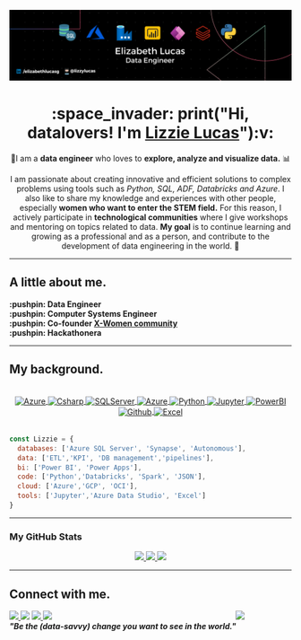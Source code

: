 
  ![GitHub Header](Img/Header.png)


<div id="header" align="center"> 
  <h1>  :space_invader: print("Hi, datalovers! I'm <a href="https://www.linkedin.com/in/elizabethlucasg/">Lizzie Lucas</a>"):v:
</div>

<div align ="center">

🔭I am a **data engineer** who loves to **explore, analyze and visualize data.** :bar_chart:
 
I am passionate about creating innovative and efficient solutions to complex problems using tools such as _Python, SQL, ADF, Databricks and Azure_. I also like to share my knowledge and experiences with other people, especially **women who want to enter the STEM field.** For this reason, I actively participate in **technological communities** where I give workshops and mentoring on topics related to data. **My goal** is to continue learning and growing as a professional and as a person, and contribute to the development of data engineering in the world. :trident:
</div>

* ** **

<div>
  <h2>A little about me.</h2>
  <p align="left"><b>
   :pushpin: Data Engineer<br>
   :pushpin: Computer Systems Engineer<br>
   :pushpin: Co-founder <a href="https://github.com/orgs/x-women-mx/teams/founders"> X-Women community</a><br>
   :pushpin: Hackathonera<br>
  </b></p>
</div>

* ** **

<div>
  <h2>My background.</h2> 
<div</>


  
<div align="center" valign="top"><br>

  <a href="https://azure.microsoft.com/en-in/" target="_blank" rel="noreferrer">
    <img align="center" alt="Azure" width="40" height="30" src="https://cdn.jsdelivr.net/gh/devicons/devicon/icons/azure/azure-original.svg" />
  </a>
  <a href="https://www.databricks.com/" target="_blank" rel="noreferrer">
    <img align="center" alt="Csharp" height="40" width="40" src="https://keestalkstech.com/wp-content/uploads/2020/04/databricks_logo.png">
  </a>
  <a href="https://www.microsoft.com/es-mx/sql-server/" target="_blank" rel="noreferrer">
    <img align="center" alt="SQLServer" height="30" width="40" src="https://www.tec-innova.mx/wp-content/uploads/2021/12/Imagen1.png">
  </a>  
  <a href="https://adf.azure.com" target="_blank" rel="noreferrer">
    <img align="center" alt="Azure" width="40" height="40" src="https://www.analytics8.com/wp-content/uploads/2022/01/azure-data-factory.png" />
  </a>
  <a href="https://www.python.org/" target="_blank" rel="noreferrer">
    <img align="center" alt="Python" height="30" width="40" src="https://cdn.jsdelivr.net/gh/devicons/devicon/icons/python/python-original.svg">
  </a>     
  <a href="https://powerapps.microsoft.com/" target="_blank" rel="noreferrer">
    <img align="center" alt="Jupyter" width="60" height="60" src="https://www.faction-a.ca/wp-content/uploads/2021/02/power-apps-logo-800-600-563x563.png" />
  </a>
    <a href="https://powerbi.microsoft.com/es-mx/" target="_blank" rel="noreferrer">
    <img align="center" alt="PowerBI" height="30" width="40" src="https://upload.wikimedia.org/wikipedia/commons/thumb/c/cf/New_Power_BI_Logo.svg/2048px-New_Power_BI_Logo.svg.png">
  </a>
  <a href="https://github.com/" target="_blank" rel="noreferrer">
    <img align="center" alt="Github" height="35" width="35" src="https://cdn.iconscout.com/icon/free/png-512/github-153-675523.png">
  </a>  
  <a href="https://www.microsoft.com/es-mx/microsoft-365/excel" target="_blank" rel="noreferrer">
    <img align="center" alt="Excel" height="30" width="40" src="https://download.logo.wine/logo/Microsoft_Excel/Microsoft_Excel-Logo.wine.png">
  </a>  
    
</div><br>

```javascript
const Lizzie = {  
  databases: ['Azure SQL Server', 'Synapse', 'Autonomous'],
  data: ['ETL','KPI', 'DB management','pipelines'],
  bi: ['Power BI', 'Power Apps'],
  code: ['Python','Databricks', 'Spark', 'JSON'],
  cloud: ['Azure','GCP', 'OCI'],
  tools: ['Jupyter','Azure Data Studio', 'Excel']
}
```
* ** **

<h3> My GitHub Stats </h3>

<div align ="center">
  <a href="https://github.com/lizzylucas">
    <img height="150em" src="https://github-readme-stats.vercel.app/api?username=lizzylucas&count_private=true&include_all_commits=true&show_icons=true&theme=dark&hide_border=false&show_owner=true%22"/>
    <img height="150em" src="https://github-readme-stats.vercel.app/api/top-langs/?username=lizzylucas&theme=dark&hide_border=false&&layout=compact"/>
    <img height="150em" src="http://github-readme-streak-stats.herokuapp.com?user=lizzylucas&theme=dark&hide_border=false&show_owner=true%22"/>
  </a>
</div>

* ** **
<h2> Connect with me.</h2>
   <div>
      <img src="https://media.giphy.com/media/nnRG5giXc4coZ7xWCw/giphy.gif" width="100" align="right">
   </div>
   
   <div>
    <a href="https://www.linkedin.com/in/elizabethlucasg/" target="_blank"><img src="https://img.shields.io/badge/-LinkedIn-%230077B5?style=flat&logo=linkedin&logoColor=white" target="_blank">
    </a> 
    <a href="mailto:lizzielucas.g@gmail.com"><img src="https://img.shields.io/badge/-Gmail-%23333?style=flat&logo=gmail&logoColor=white&color=red" target="_blank"></a>
    <a href="https://www.instagram.com/lizzielucas_g/" target="_blank"><img src="https://img.shields.io/badge/-Instagram-%23E4405F?style=flat&logo=instagram&logoColor=white" target="_blank">
    </a>   
    <a href="https://twitter.com/lizzielucas_g"><img src="https://img.shields.io/badge/-Twitter-%1DA1F2?style=flat&logo=twitter&logoColor=white&color=1DA1F2" target="_blank">
    </a>
   </div>
   
   <div>
     <em><b> "Be the (data-savvy) change you want to see in the world." </b></em>
   </div>
   
  

